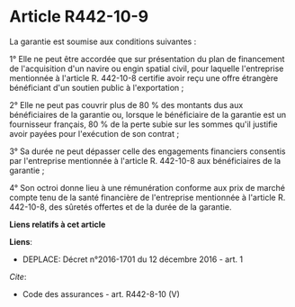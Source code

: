 # Article R442-10-9

La garantie est soumise aux conditions suivantes : 

1° Elle ne peut être accordée que sur présentation du plan de financement de l'acquisition d'un navire ou engin spatial
civil, pour laquelle l'entreprise mentionnée à l'article R. 442-10-8 certifie avoir reçu une offre étrangère bénéficiant d'un
soutien public à l'exportation ; 

2° Elle ne peut pas couvrir plus de 80 % des montants dus aux bénéficiaires de la garantie ou, lorsque le bénéficiaire de la
garantie est un fournisseur français, 80 % de la perte subie sur les sommes qu'il justifie avoir payées pour l'exécution de
son contrat ; 

3° Sa durée ne peut dépasser celle des engagements financiers consentis par l'entreprise mentionnée à l'article R. 442-10-8
aux bénéficiaires de la garantie ; 

4° Son octroi donne lieu à une rémunération conforme aux prix de marché compte tenu de la santé financière de l'entreprise
mentionnée à l'article R. 442-10-8, des sûretés offertes et de la durée de la garantie.

**Liens relatifs à cet article**

**Liens**:

  - DEPLACE: Décret n°2016-1701 du 12 décembre 2016 - art. 1

_Cite_:

  - Code des assurances - art. R442-8-10 (V)
